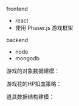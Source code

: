 frontend 
- react
- 使用 Phaser.js 游戏框架


backend
- node 
- mongodb



游戏的对象数据建模：


游戏花的HP扣血策略：


道具数据结构建模：

